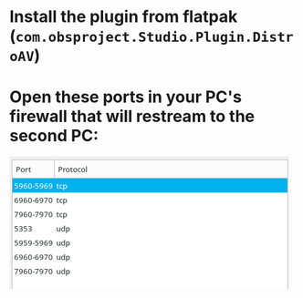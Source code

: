 # Install the plugin from flatpak (`com.obsproject.Studio.Plugin.DistroAV`)
# Open these ports in your PC's firewall that will restream to the second PC:
<img src="./obs-distroav-ports.png" />